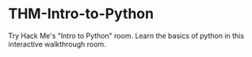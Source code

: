 # THM-Intro-to-Python
Try Hack Me's "Intro to Python" room. Learn the basics of python in this interactive walkthrough room.
